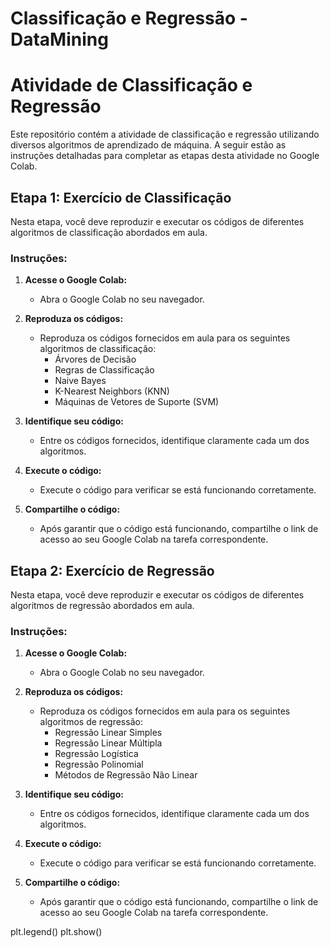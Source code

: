 # Classificação e Regressão - DataMining

# Atividade de Classificação e Regressão

Este repositório contém a atividade de classificação e regressão utilizando diversos algoritmos de aprendizado de máquina. A seguir estão as instruções detalhadas para completar as etapas desta atividade no Google Colab.

## Etapa 1: Exercício de Classificação

Nesta etapa, você deve reproduzir e executar os códigos de diferentes algoritmos de classificação abordados em aula.

### Instruções:

1. **Acesse o Google Colab:**
   - Abra o Google Colab no seu navegador.

2. **Reproduza os códigos:**
   - Reproduza os códigos fornecidos em aula para os seguintes algoritmos de classificação:
     - Árvores de Decisão
     - Regras de Classificação
     - Naive Bayes
     - K-Nearest Neighbors (KNN)
     - Máquinas de Vetores de Suporte (SVM)

3. **Identifique seu código:**
   - Entre os códigos fornecidos, identifique claramente cada um dos algoritmos.

4. **Execute o código:**
   - Execute o código para verificar se está funcionando corretamente.

5. **Compartilhe o código:**
   - Após garantir que o código está funcionando, compartilhe o link de acesso ao seu Google Colab na tarefa correspondente.

## Etapa 2: Exercício de Regressão

Nesta etapa, você deve reproduzir e executar os códigos de diferentes algoritmos de regressão abordados em aula.

### Instruções:

1. **Acesse o Google Colab:**
   - Abra o Google Colab no seu navegador.

2. **Reproduza os códigos:**
   - Reproduza os códigos fornecidos em aula para os seguintes algoritmos de regressão:
     - Regressão Linear Simples
     - Regressão Linear Múltipla
     - Regressão Logística
     - Regressão Polinomial
     - Métodos de Regressão Não Linear

3. **Identifique seu código:**
   - Entre os códigos fornecidos, identifique claramente cada um dos algoritmos.

4. **Execute o código:**
   - Execute o código para verificar se está funcionando corretamente.

5. **Compartilhe o código:**
   - Após garantir que o código está funcionando, compartilhe o link de acesso ao seu Google Colab na tarefa correspondente.


plt.legend()
plt.show()
